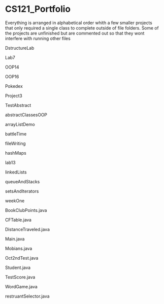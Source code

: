 # CS121_Portfolio
Everything is arranged in alphabetical order whith a few smaller projects that only required a single class to complete outside of file folders.
Some of the projects are unfinished but are commented out so that they wont interfere with running other files

DstructureLab

Lab7

OOP14

OOP16

Pokedex

Project3

TestAbstract

abstractClassesOOP

arrayListDemo

battleTime

fileWriting

hashMaps

lab13

linkedLists

queueAndStacks

setsAndIterators

weekOne

BookClubPoints.java

CFTable.java

DistanceTraveled.java

Main.java

Mobians.java

Oct2ndTest.java

Student.java

TestScore.java

WordGame.java

restruantSelector.java
